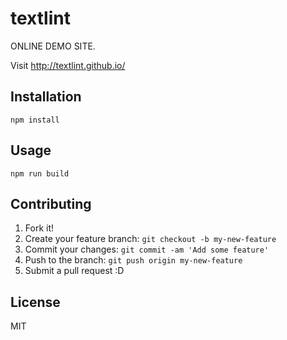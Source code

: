 # textlint

ONLINE DEMO SITE.

Visit http://textlint.github.io/

## Installation

    npm install

## Usage

    npm run build

## Contributing

1. Fork it!
2. Create your feature branch: `git checkout -b my-new-feature`
3. Commit your changes: `git commit -am 'Add some feature'`
4. Push to the branch: `git push origin my-new-feature`
5. Submit a pull request :D

## License

MIT